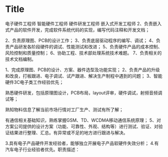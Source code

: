 # Title 
电子硬件工程师
智能硬件工程师
硬件研发工程师
嵌入式开发工程师
2、负责嵌入式产品的软件开发，完成软件系统代码的实现，编写代码注释和开发文档；


2、负责原理图、PCB的设计工作；
3、负责底层驱动程序的编写、调试；
4、负责产品研发各阶段硬件的调试、性能测试和改进；
5、负责硬件产品的成本控制、风险控制和质量控制；
6、协助工程、技术部处理系统技术难题。
7、负责相关的技术文档编制。


1、完成原理图、PCB的设计、方案、器件选型及功能实现；
2、负责产品的升级和改良，打板跟进、电子调试、试产跟进、解决生产制程中遇到的问题；
3、智能硬件3C电子类工作经验优先；

熟悉硬件研发，包括原理图设计，PCB布局，layout评审，硬件调试，射频音频调试等；

熟知物料信息了解当前市场行情对工厂生产、测试有所了解；

有通信相关基础知识，熟练掌握GSM、TD、WCDMA移动通信系统原理；
5、对方案公司提供的设计方案（功能、可靠性、外观、结构等）进行测试、验证、对验证结果进行整理、汇总。有异常或不足的地方进行跟进与解决。


3.具有电子产品硬件开发经验者，能够独立开展电子产品软硬件失效分析；
4.有汽车电子行业经验者优先。职责描述：
